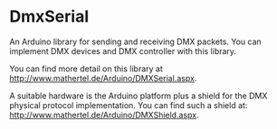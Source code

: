 DmxSerial
==========

An Arduino library for sending and receiving DMX packets.
You can implement DMX devices and DMX controller with this library.

You can find more detail on this library at http://www.mathertel.de/Arduino/DMXSerial.aspx.

A suitable hardware is the Arduino platform plus a shield for the DMX
physical protocol implementation.
You can find such a shield at: http://www.mathertel.de/Arduino/DMXShield.aspx.


